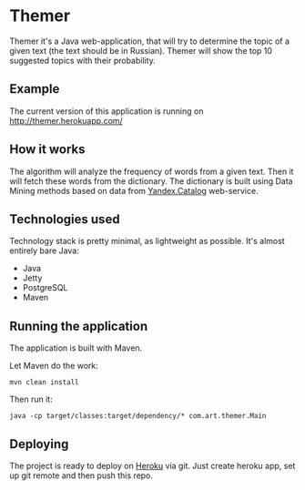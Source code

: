 # Themer

Themer it's a  Java web-application, that will try to determine the topic of a given text (the text should be in Russian). Themer will show the top 10 suggested topics with their probability.

## Example

The current version of this application is running on http://themer.herokuapp.com/

## How it works

The algorithm will analyze the frequency of words from a given text. Then it will fetch these words from the dictionary. The dictionary is built using Data Mining methods based on data from [Yandex.Catalog](http://yaca.yandex.ru/) web-service.

## Technologies used
Technology stack is pretty minimal, as lightweight as possible. It's almost entirely bare Java:

* Java
* Jetty
* PostgreSQL
* Maven

## Running the application

The application is built with Maven.

Let Maven do the work:

    mvn clean install

Then run it:

    java -cp target/classes:target/dependency/* com.art.themer.Main

## Deploying

The project is ready to deploy on [Heroku](http://www.heroku.com/) via git. Just create heroku app, set up git remote and then push this repo.
